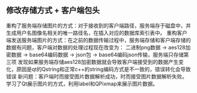 ## 修改存储方式 + 客户端包头

重构了服务端存储图片的方式：对于接收到的客户端路径，服务端存于磁盘中，并生成用户名图像名相关的唯一路径名，在插入对应的数据库索引表中。
重构客户端发送服务端图片的方式：在之前的数据传输过程中，服务端存储和客户端存储的数据有问题，客户端对数据的处理过程现在改变为： 二进制png数据 -> aes128加密数据 -> base64编码数据 -> json包 -> base64编码json传输，服务端只存储第三项
发现如果服务端存储aes128加密数据就会导致客户端接受到的数据产生变化，原因是qt的Qstring和正常c++的string编码方式是不一致的，错误转化会导致错误
新问题：客户端时而接受图片数据解析成功，时而接受图片数据解析失败。
学习了Qt展示图片的方式，利用label和QPixmap来展示图片数据。